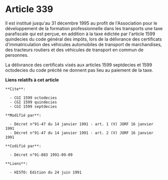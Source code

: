 # Article 339

Il est institué jusqu'au 31 décembre 1995 au profit de l'Association pour le développement de la formation professionnelle
dans les transports une taxe parafiscale qui est perçue, en addition à la taxe édictée par l'article 1599 quindecies du code
général des impôts, lors de la délivrance des certificats d'immatriculation des véhicules automobiles de transport de
marchandises, des tracteurs routiers et des véhicules de transport en commun de personnes.

La délivrance des certificats visés aux articles 1599 septdecies et 1599 octodecies du code précité ne donnent pas lieu au
paiement de la taxe.

**Liens relatifs à cet article**

	**Cite**:

	  - CGI 1599 octodecies
	  - CGI 1599 quindecies
	  - CGI 1599 septdecies

	**Modifié par**:

	  - Décret n°91-47 du 14 janvier 1991 - art. 1 (V) JORF 16 janvier 1991
	  - Décret n°91-47 du 14 janvier 1991 - art. 2 (V) JORF 16 janvier 1991

	**Codifié par**:

	  - Décret n°91-883 1991-09-09

	**Liens**:

	  - HISTO: Edition du 24 juin 1991
